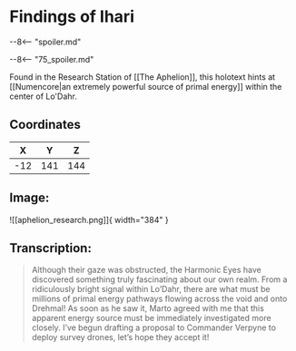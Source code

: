 # Findings of Ihari

--8<-- "spoiler.md"

--8<-- "75_spoiler.md"

Found in the Research Station of [[The Aphelion]], this holotext hints at [[Numencore|an extremely powerful source of primal energy]] within the center of Lo'Dahr.

## Coordinates
| **X** | **Y** | **Z** |
| :---: | :---: | :---: |
| -12 |  141  | 144 |

## Image:

![[aphelion_research.png]]{ width="384" }

## Transcription:
> Although their gaze was obstructed, the Harmonic Eyes have discovered something truly fascinating about our own realm. From a ridiculously bright signal within Lo’Dahr, there are what must be millions of primal energy pathways flowing across the void and onto Drehmal! As soon as he saw it, Marto agreed with me that this apparent energy source must be immediately investigated more closely. I’ve begun drafting a proposal to Commander Verpyne to deploy survey drones, let’s hope they accept it!
